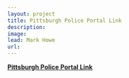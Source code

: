 ```yaml
---
layout: project
title: Pittsburgh Police Portal Link
description: 
image: 
lead: Mark Howe
url: 
---
```


[**Pittsburgh Police Portal Link**](https://pittsburghpa.gov/police/data-portal) 
